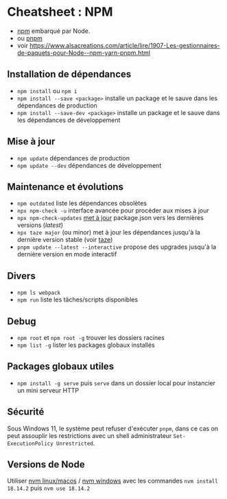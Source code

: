 # Cheatsheet : NPM

* [npm](https://www.npmjs.com/) embarqué par Node.
* ou [pnpm](https://pnpm.io/)
* voir <https://www.alsacreations.com/article/lire/1907-Les-gestionnaires-de-paquets-pour-Node--npm-yarn-pnpm.html>

## Installation de dépendances

* `npm install` ou `npm i`
* `npm install --save <package>` installe un package et le sauve dans les dépendances de production
* `npm install --save-dev <package>` installe un package et le sauve dans les dépendances de développement

## Mise à jour

* `npm update` dépendances de production
* `npm update --dev` dépendances de développement

## Maintenance et évolutions

* `npm outdated` liste les dépendances obsolètes
* `npx npm-check -u` interface avancée pour procéder aux mises à jour
* `npx npm-check-updates` [met à jour](https://www.npmjs.com/package/npm-check-updates) package.json vers les dernières versions (_latest_)
* `npx taze major` (ou minor) met à jour les dépendances jusqu'à la dernière version stable (voir [taze](https://github.com/antfu-collective/taze))
* `pnpm update --latest --interactive` propose des upgrades jusqu'à la dernière version en mode interactif

## Divers

* `npm ls webpack`
* `npm run` liste les tâches/scripts disponibles

## Debug

* `npm root` et `npm root -g` trouver les dossiers racines
* `npm list -g` lister les packages globaux installés

## Packages globaux utiles

* `npm install -g serve` puis `serve` dans un dossier local pour instancier un mini serveur HTTP

## Sécurité

Sous Windows 11, le système peut refuser d'exécuter `pnpm`, dans ce cas on peut assouplir les restrictions avec un shell administrateur `Set-ExecutionPolicy Unrestricted`.

## Versions de Node

Utiliser [nvm linux/macos](https://github.com/nvm-sh/nvm) / [nvm windows](https://github.com/coreybutler/nvm-windows) avec les commandes `nvm install 18.14.2` puis `nvm use 18.14.2`
